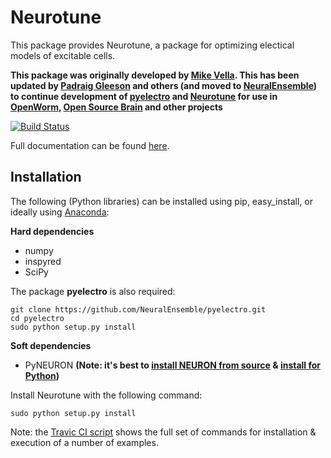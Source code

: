 # Neurotune

This package provides Neurotune, a package for optimizing electical models of excitable cells.

**This package was originally developed by [Mike Vella](https://github.com/vellamike). This has been updated by [Padraig Gleeson](https://github.com/pgleeson) and others (and moved to [NeuralEnsemble](https://github.com/NeuralEnsemble)) to continue development of [pyelectro](https://github.com/NeuralEnsemble/pyelectro) and [Neurotune](https://github.com/NeuralEnsemble/neurotune) for use in [OpenWorm](http://www.openworm.org/), [Open Source Brain](http://opensourcebrain.org/) and other projects**

[![Build Status](https://travis-ci.org/NeuralEnsemble/neurotune.svg?branch=master)](https://travis-ci.org/NeuralEnsemble/neurotune)

Full documentation can be found [here](http://neurotune.readthedocs.io/en/latest/).

## Installation

The following (Python libraries) can be installed using pip, easy_install, or ideally using [Anaconda](http://continuum.io/downloads):

**Hard dependencies**

- numpy
- inspyred
- SciPy
  
The package **pyelectro** is also required:

    git clone https://github.com/NeuralEnsemble/pyelectro.git
    cd pyelectro
    sudo python setup.py install


**Soft dependencies**

- PyNEURON       **(Note: it's best to [install NEURON from source](http://www.neuron.yale.edu/neuron/download/compile_linux) 
& [install for Python](http://www.neuron.yale.edu/neuron/static/new_doc/programming/python.html))**


Install Neurotune with the following command:

```
sudo python setup.py install
```

Note: the [Travic CI script](https://github.com/NeuralEnsemble/neurotune/blob/master/.travis.yml) shows the full set of commands for installation & execution of a number of examples.
